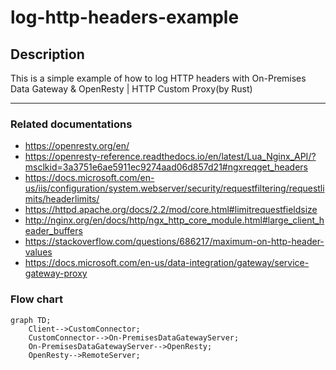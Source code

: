 # log-http-headers-example

## Description
This is a simple example of how to log HTTP headers with On-Premises Data Gateway & OpenResty | HTTP Custom Proxy(by Rust)
***

### Related documentations
- https://openresty.org/en/
- https://openresty-reference.readthedocs.io/en/latest/Lua_Nginx_API/?msclkid=3a3751e6ae5911ec9274aad06d857d21#ngxreqget_headers
- https://docs.microsoft.com/en-us/iis/configuration/system.webserver/security/requestfiltering/requestlimits/headerlimits/
- https://httpd.apache.org/docs/2.2/mod/core.html#limitrequestfieldsize
- http://nginx.org/en/docs/http/ngx_http_core_module.html#large_client_header_buffers
- https://stackoverflow.com/questions/686217/maximum-on-http-header-values
- https://docs.microsoft.com/en-us/data-integration/gateway/service-gateway-proxy

### Flow chart
```mermaid
graph TD;
    Client-->CustomConnector;
    CustomConnector-->On-PremisesDataGatewayServer;
    On-PremisesDataGatewayServer-->OpenResty;
    OpenResty-->RemoteServer;
```
